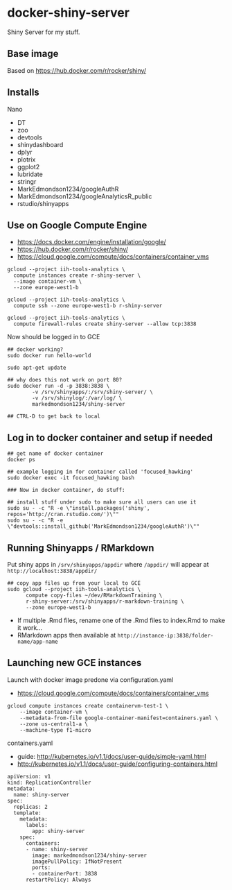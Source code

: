 # docker-shiny-server
Shiny Server for my stuff.

## Base image

Based on https://hub.docker.com/r/rocker/shiny/

## Installs

Nano

* DT
* zoo
* devtools
* shinydashboard
* dplyr
* plotrix
* ggplot2
* lubridate
* stringr
* MarkEdmondson1234/googleAuthR
* MarkEdmondson1234/googleAnalyticsR_public
* rstudio/shinyapps

## Use on Google Compute Engine

* https://docs.docker.com/engine/installation/google/
* https://hub.docker.com/r/rocker/shiny/
* https://cloud.google.com/compute/docs/containers/container_vms

```
gcloud --project iih-tools-analytics \
  compute instances create r-shiny-server \
  --image container-vm \
  --zone europe-west1-b

gcloud --project iih-tools-analytics \
  compute ssh --zone europe-west1-b r-shiny-server

gcloud --project iih-tools-analytics \
  compute firewall-rules create shiny-server --allow tcp:3838
```

Now should be logged in to GCE

```
## docker working?
sudo docker run hello-world

sudo apt-get update

## why does this not work on port 80?
sudo docker run -d -p 3838:3838 \
        -v /srv/shinyapps/:/srv/shiny-server/ \
        -v /srv/shinylog/:/var/log/ \
        markedmondson1234/shiny-server
        
## CTRL-D to get back to local
```

## Log in to docker container and setup if needed
```
## get name of docker container
docker ps

## example logging in for container called 'focused_hawking'
sudo docker exec -it focused_hawking bash

### Now in docker container, do stuff:

## install stuff under sudo to make sure all users can use it
sudo su - -c "R -e \"install.packages('shiny', repos='http://cran.rstudio.com/')\""
sudo su - -c "R -e \"devtools::install_github('MarkEdmondson1234/googleAuthR')\""
```

## Running Shinyapps / RMarkdown

Put shiny apps in `/srv/shinyapps/appdir` where `/appdir/` will appear at `http://localhost:3838/appdir/`

```
## copy app files up from your local to GCE
sudo gcloud --project iih-tools-analytics \
      compute copy-files ~/dev/RMarkdownTraining \
      r-shiny-server:/srv/shinyapps/r-markdown-training \
      --zone europe-west1-b
```

* If multiple .Rmd files, rename one of the .Rmd files to index.Rmd to make it work...
* RMarkdown apps then available at `http://instance-ip:3838/folder-name/app-name`


## Launching new GCE instances

Launch with docker image predone via configuration.yaml
* https://cloud.google.com/compute/docs/containers/container_vms

```
gcloud compute instances create containervm-test-1 \
    --image container-vm \
    --metadata-from-file google-container-manifest=containers.yaml \
    --zone us-central1-a \
    --machine-type f1-micro
```

containers.yaml

* guide: http://kubernetes.io/v1.1/docs/user-guide/simple-yaml.html
* http://kubernetes.io/v1.1/docs/user-guide/configuring-containers.html

```
apiVersion: v1
kind: ReplicationController
metadata:
  name: shiny-server
spec:
  replicas: 2
  template:
    metadata:
      labels:
        app: shiny-server
    spec:
      containers:
      - name: shiny-server
        image: markedmondson1234/shiny-server
        imagePullPolicy: IfNotPresent
        ports:
        - containerPort: 3838
      restartPolicy: Always
```





